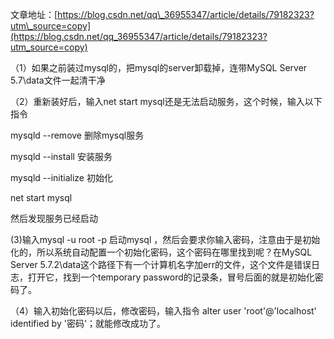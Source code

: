 文章地址：[https://blog.csdn.net/qq\_36955347/article/details/79182323?utm\_source=copy](https://blog.csdn.net/qq_36955347/article/details/79182323?utm_source=copy)

（1）如果之前装过mysql的，把mysql的server卸载掉，连带MySQL Server 5.7\data文件一起清干净

（2）重新装好后，输入net start mysql还是无法启动服务，这个时候，输入以下指令

mysqld --remove 删除mysql服务

mysqld --install 安装服务

mysqld --initialize 初始化

net start mysql

然后发现服务已经启动

\(3\)输入mysql -u root -p 启动mysql ，然后会要求你输入密码，注意由于是初始化的，所以系统自动配置一个初始化密码，这个密码在哪里找到呢？在MySQL Server 5.7.2\data这个路径下有一个计算机名字加err的文件，这个文件是错误日志，打开它，找到一个temporary password的记录条，冒号后面的就是初始化密码了。

（4）输入初始化密码以后，修改密码，输入指令 alter user 'root'@'localhost' identified by '密码'；就能修改成功了。

